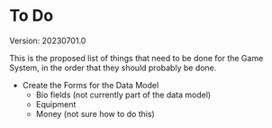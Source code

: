 # To Do

Version: 20230701.0

This is the proposed list of things that need to be done for the Game System, in the order that they should probably be done.

- Create the Forms for the Data Model
  - Bio fields (not currently part of the data model)
  - Equipment
  - Money (not sure how to do this)
